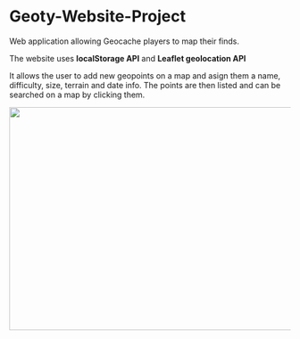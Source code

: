 # Geoty-Website-Project
Web application allowing Geocache players to map their finds.

The website uses **localStorage API** and **Leaflet geolocation API**

It allows the user to add new geopoints on a map and asign them a name, difficulty, size, terrain and date info. The points are then listed and can be searched on a map by clicking them.

<img src="https://github.com/czaacza/Geoty-Website-Project/blob/master/img/geotyProject.PNG" width="844" height="400"/>
